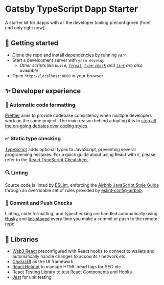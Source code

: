 # Gatsby TypeScript Dapp Starter

A starter kit for dapps with all the developer tooling preconfigured (front end only right now).

## 🚀 Getting started

- Clone the repo and install dependencies by running `yarn`
- Start a development server with `yarn develop`
  - _Other scripts like `build`, [`format`](#automatic-code-formatting), [`type-check`](#static-type-checking) and [`lint`](#linting) are also available_
- Open `http://localhost:8000` in your browser

## ✨ Developer experience

### 🧹 Automatic code formatting

[Prettier][] aims to provide codebase consistency when multiple developers work on the same project. The main reason behind adopting it is to [stop all the on-going debates over coding styles][].

[prettier]: https://prettier.io/
[stop all the on-going debates over coding styles]: https://prettier.io/docs/en/why-prettier.html

### ✅ Static type checking

[TypeScript][] adds optional types to JavaScript, preventing several programming mistakes. For a quick guide about using React with it, please refer to the [React TypeScript Cheatsheet][].

[typescript]: https://www.typescriptlang.org/
[react typescript cheatsheet]: https://github.com/sw-yx/react-typescript-cheatsheet

### 🔍 Linting

Source code is linted by [ESLint][], enforcing the [Airbnb JavaScript Style Guide][] through an overridable set of rules provided by [eslint-config-airbnb][].

[eslint]: https://eslint.org/
[airbnb javascript style guide]: https://github.com/airbnb/javascript
[eslint-config-airbnb]: https://github.com/airbnb/javascript/tree/master/packages/eslint-config-airbnb

### 🐶 Commit and Push Checks

Linting, code formatting, and typechecking are handled automatically using [Husky][] and [lint-staged] every time you make a commit or push to the remote repo.

[husky]: https://github.com/typicode/husky
[lint-staged]: https://github.com/okonet/lint-staged


## 🧰 Libraries

- [Web3 React](https://github.com/NoahZinsmeister/web3-react) preconfigured with React hooks to connect to wallets and automatically handle changes to accounts / network etc.
- [ChakraUI](https://chakra-ui.com) as the UI framework
- [React Helmet](https://github.com/nfl/react-helmet) to manage HTML head tags for SEO etc
- [React Testing Library](https://github.com/testing-library/react-testing-library) to test React Components and Hooks
- [Jest](https://jestjs.io) for unit testing
